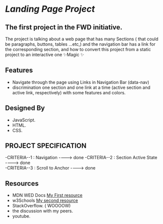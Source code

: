 # ***Landing Page Project***
## The first project in the FWD initiative.

The project is talking about a web page that has many Sections ( that could be paragraphs,  buttons, tables ...etc,) and the navigation bar has a link for the corresponding section, and how to convert this project from a static project to an interactive one
  ✨Magic ✨

## Features

- Navigate through the page using Links in Navigation Bar (data-nav)
- discrimination one section and one link at a time (active section and active link, respectively) with some features and colors.

## Designed By
- JavaScript.
- HTML.
- CSS.

## PROJECT SPECIFICATION
-CRITERIA--1   : Navigation ----> done
-CRITERIA--2   : Section Active State ----> done                           
-CRITERIA--3   : Scroll to Anchor ----> done

## Resources
- MDN WED Docs  [My First resource](https://developer.mozilla.org/en-US/)
- w3Schools [My second resource](https://www.w3schools.com/)
- StackOverflow. ( WOOOOW)
- the discussion with my peers.
- youtube.

